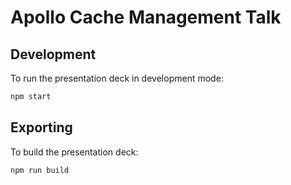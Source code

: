 # Apollo Cache Management Talk 

## Development

To run the presentation deck in development mode:

```sh
npm start
```

## Exporting

To build the presentation deck:

```sh
npm run build
```
